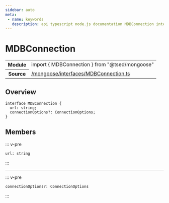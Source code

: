 ```yaml
---
sidebar: auto
meta:
 - name: keywords
   description: api typescript node.js documentation MDBConnection interface
---
```

# MDBConnection <Badge text="Interface" type="interface"/>
<!-- Summary -->
<section class="symbol-info"><table class="is-full-width"><tbody><tr><th>Module</th><td><div class="lang-typescript"><span class="token keyword">import</span> { MDBConnection }&nbsp;<span class="token keyword">from</span>&nbsp;<span class="token string">"@tsed/mongoose"</span></div></td></tr><tr><th>Source</th><td><a href="https://github.com/Romakita/ts-express-decorators/blob/v4.30.1/src//mongoose/interfaces/MDBConnection.ts#L0-L0">/mongoose/interfaces/MDBConnection.ts</a></td></tr></tbody></table></section>

<!-- Overview -->
## Overview


<pre><code class="typescript-lang "><span class="token keyword">interface</span> MDBConnection <span class="token punctuation">{</span>
  url<span class="token punctuation">:</span> <span class="token keyword">string</span><span class="token punctuation">;</span>
  connectionOptions?<span class="token punctuation">:</span> ConnectionOptions<span class="token punctuation">;</span>
<span class="token punctuation">}</span></code></pre>



<!-- Members -->




## Members


::: v-pre

<div class="method-overview">
<pre><code class="typescript-lang ">url<span class="token punctuation">:</span> <span class="token keyword">string</span></code></pre>

</div>



:::



***



::: v-pre

<div class="method-overview">
<pre><code class="typescript-lang ">connectionOptions?<span class="token punctuation">:</span> ConnectionOptions</code></pre>

</div>



:::